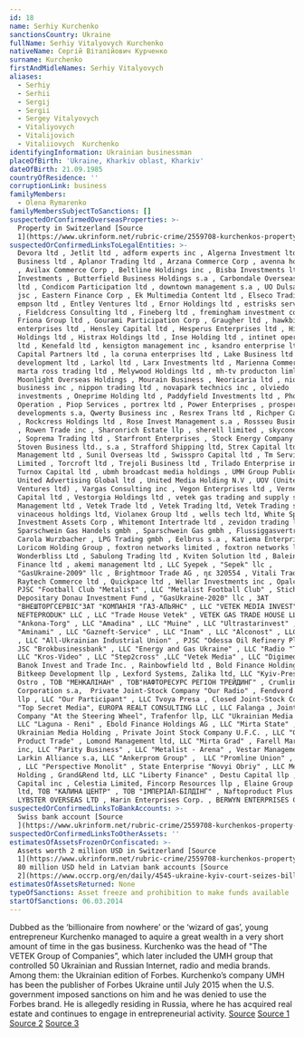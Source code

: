 ```yaml
---
id: 18
name: Serhiy Kurchenko
sanctionsCountry: Ukraine
fullName: Serhiy Vitalyovych Kurchenko
nativeName: Сергій Віталійович Курченко
surname: Kurchenko
firstAndMidleNames: Serhiy Vitalyovych
aliases:
  - Serhiy
  - Serhii
  - Sergij
  - Sergii
  - Sergey Vitalyovych
  - Vitaliyovych
  - Vitalijovich
  - Vitaliiovych  Kurchenko
identifyingInformation: Ukrainian businessman
placeOfBirth: 'Ukraine, Kharkiv oblast, Kharkiv'
dateOfBirth: 21.09.1985
countryOfResidence: ''
corruptionLink: business
familyMembers:
  - Olena Rymarenko
familyMembersSubjectToSanctions: []
suspectedOrConfirmedOverseasProperties: >-
  Property in Switzerland [Source
  1](https://www.ukrinform.net/rubric-crime/2559708-kurchenkos-property-arrested-in-switzerland.html)
suspectedOrConfirmedLinksToLegalEntities: >-
  Devora ltd , Jetlit ltd , adform experts inc , Algerna Investment ltd , Anapom
  Business ltd , Aplanor Trading ltd , Arzana Commerce Corp , avenna holding ltd
  , Avilax Commerce Corp , Beltline Holdings inc , Bisba Investments ltd , Biven
  Investments , Butterfield Business Holdings s.a , Carbondale Overseas Group
  ltd , Condicom Participation ltd , downtown management s.a , UO Dulsa Capital
  jsc , Eastern Finance Corp , Ek Multimedia Content ltd , Elseco Trading ltd ,
  empson ltd , Entley Ventures ltd , Ernor Holdings ltd , estrisks services ltd
  , Fieldcress Consulting ltd , Fineberg ltd , fremingham investment corp ,
  Friona Group ltd , Gourami Participation Corp , Graugher ltd , hawkbit
  enterprises ltd , Hensley Capital ltd , Hesperus Enterprises ltd , Hickery
  Holdings ltd , Histrax Holdings ltd , Inse Holding ltd , intinet operations
  ltd , Kenefald ltd , kensigton management inc , ksandro enterprise ltd , Kuser
  Capital Partners ltd , la coruna enterprises ltd , Lake Business ltd , landow
  development ltd , Larkol ltd , Larx Investments ltd , Marienna Commerce ltd ,
  marta ross trading ltd , Melywood Holdings ltd , mh-tv producton limltdited ,
  Moonlight Overseas Holdings , Mourain Business , Neoricaria ltd , niolax
  business inc , nippon trading ltd , novapark technics inc , olviedo
  investments , Oneprime Holding ltd , Paddyfield Investments ltd , Phonrun
  Operation , Piop Services , portrex ltd , Power Enterprises , prosperity
  developments s.a, Qwerty Business inc , Resrex Trans ltd , Richper Capital ltd
  , Rockcress Holdings ltd , Rose Invest Management s.a , Rossseu Business Group
  , Rowen Trade inc , Sharonrich Estate llp , sherell limited , skycone limited
  , Soprema Trading ltd , Starfront Enterprises , Stock Energy Company inc ,
  Stoven Business ltd., s.a , Strafford Shipping ltd, Strex Capital ltd , Subfor
  Management ltd , Sunil Overseas ltd , Swisspro Capital ltd , Tm Service
  Limited , Torcroft ltd , Trejoli Business ltd , Trilado Enterprise inc ,
  Turnox Capital ltd , ubmh broadcast media holdings , UMH Group Public ltd ,
  United Advertising Global ltd , United Media Holding N.V , UOV (United Online
  Ventures ltd) , Vargas Consulting inc , Vegon Enterprises ltd , Vernell
  Capital ltd , Vestorgia Holdings ltd , vetek gas trading and supply sa , Vetek
  Management ltd , Vetek Trade ltd , Vetek Trading ltd, Vetek Trading sa,
  vinaceous holdings ltd, Violanex Group ltd , wells tech ltd, White Springs
  Investment Assets Corp , Whitemont Intertrade ltd , zevidon trading ltd ,
  Sparschwein Gas Handels gmbh , Sparschwein Gas gmbh , Flussiggasvertried GMBH
  Carola Wurzbacher , LPG Trading gmbh , Eelbrus s.a , Katiema Enterprises ltd ,
  Loricom Holding Group , foxtron networks limited , foxtron networks ltd ,
  Wonderbliss Ltd , Sabulong Trading ltd , Kviten Solution ltd , Baleingate
  Finance ltd , akemi management ltd , LLC Syepek , "Sepek" llc ,
  "GasUkraine-2009" llc , Brightmoor Trade AG , ηε 320554 , Vitali Trading ltd ,
  Raytech Commerce ltd , Quickpace ltd , Wellar Investments inc , Opalcore ltd ,
  PJSC "Football Club "Metalist" , LLC "Metalist Football Club" , Stichting
  Depositary Donau Investment Fund , "GasUkraine-2020" llc , ЗАТ
  "ВНЕШТОРГСЕРВІС"ЗАТ "КОМПАНІЯ "ГАЗ-АЛЬЯНС" , LLC "VETEK MEDIA INVEST" , "VETEK
  NEFTEPRODUK" LLC , LLC "Trade House Vetek" , VETEK GAS TRADE HOUSE LLC , LLC
  "Ankona-Torg" , LLC "Amadina" , LLC "Muine" , LLC "Ultrastarinvest" , LLC
  "Aminami" , LLC "Gazneft-Service" , LLC "Inam" , LLC "Alconost" , LLC "Higan"
  , LLC "All-Ukrainian Industrial Union" , PJSC "Odessa Oil Refinery Plant" ,
  JSC "Brokbusinessbank" , LLC "Energy and Gas Ukraine" , LLC "Radio "Trust" ,
  LLC "Kros-Video" , LLC "Step2cross" ,LLC "Vetek Media" , LLC "Digimedia" ,
  Banok Invest and Trade Inc. , Rainbowfield ltd , Bold Finance Holdings AG,
  Bitkeep Development llp , Lexford Systems, Zalika ltd, LLC "Kyiv-Press" , LLC
  Ostro , ТОВ "МЕНКАЛІНАН" , ТОВ"НАФТОРЕСУРС РЕГІОН ТРЕЙДИНГ" , Crumlin
  Corporation s.a,  Private Joint-Stock Company "Our Radio" , Fendvord Project
  llp , LLC "Our Participant" , LLC Tvoya Presa , Closed Joint-Stock Company
  "Top Secret Media", EUROPA REALT CONSULTING LLC , LLC Falanga , Joint-Stock
  Company "At the Steering Wheel", Trafenfor llp, LLC "Ukrainian Media Group" ,
  LLC "Laguna - Reni" , Ebold Finance Holdings AG , LLC "Mirta State" , LLC
  Ukrainian Media Holding , Private Joint Stock Company U.F.C. , LLC "Good
  Product Trade" , Lomond Management ltd, LLC "Mirta Grad" , Farell Marketing
  inc, LLC "Parity Business" , LLC "Metalist - Arena" , Vestar Management s.a,
  Larkin Alliance s.a, LLC "Ankerprom Group" ,  LLC "Promline Union" , LLC MS-1
  , LLC "Perspective Monolit" , State Enterprise "Novyi Obriy" , LLC Metalist
  Holding , Grand&Rend ltd, LLC "Liberty Finance" , Destu Capital llp , Canyon
  Capital inc , Celestia Limited, Fincorp Resources llp , Elaine Group Invest
  ltd, ТОВ "КАЛИНА ЦЕНТР" , ТОВ "ІМПЕРІАЛ-БІЛДІНГ" , Naftoproduct Plus LLC ,
  LYBSTER OVERSEAS LTD , Harin Enterprises Corp. , BERWYN ENTERPRISES CORP 
suspectedOrConfirmedLinksToBankAccounts: >-
  Swiss bank account [Source
  ](https://www.ukrinform.net/rubric-crime/2559708-kurchenkos-property-arrested-in-switzerland.html)
suspectedOrConfirmedLinksToOtherAssets: ''
estimatesOfAssetsFrozenOrConfiscated: >-
  Assets worth 2 million USD in Switzerland [Source
  1](https://www.ukrinform.net/rubric-crime/2559708-kurchenkos-property-arrested-in-switzerland.html)
  80 million USD held in Latvian bank accounts [Source
  2](https://www.occrp.org/en/daily/4545-ukraine-kyiv-court-seizes-billionaire-kurchenko-s-14-offshore-accounts)
estimatesOfAssetsReturned: None
typeOfSanctions: Asset freeze and prohibition to make funds available
startOfSanctions: 06.03.2014
---
```

Dubbed as the ‘billionaire from nowhere’ or the ‘wizard of gas’, young 
entrepreneur Kurchenko managed to aquire a great wealth in a very short amount 
of time in the gas business. Kurchenko was the head of "The VETEK Group of 
Companies”,  which later included the UMH group that controlled 50 Ukrainian and 
Russian Internet, radio and media brands. Among them: the Ukrainian edition of 
Forbes. Kurchenko’s company UMH has been the publisher of Forbes Ukraine until 
July 2015 when the U.S. government imposed sanctions on him and he was denied to 
use the Forbes brand. He is allegedly residing in Russia, where he has acquired 
real estate and continues to engage in entrepreneurial activity. 
[Source](https://www.reuters.com/article/us-russia-capitalism-kurchenko-specialre/special-report-how-a-29-year-old-ukrainian-made-a-killing-on-russian-gas-idUSKBN0JP1KO20141212) 
[Source 
1](https://www.thedailybeast.com/sergiy-kurchenko-ukraines-missing-oligarch) 
[Source 
2](https://www.kyivpost.com/article/content/business/forbes-takes-further-steps-to-deny-fugitive-kurchenko-foreign-language-publishing-license-395353.html) 
[Source 
3](http://euromaidanpress.com/2016/11/02/smuggling-business-donbas-criminal-coal-akhmetov-kurchenko-cigarettes-ukraine-russia/)
